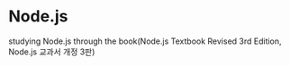 # Node.js
studying Node.js through the book(Node.js Textbook Revised 3rd Edition, Node.js 교과서 개정 3판)
